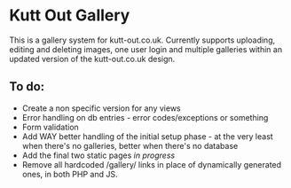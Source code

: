 Kutt Out Gallery
===============

This is a gallery system for kutt-out.co.uk. Currently supports uploading, editing and deleting images, one user login and multiple galleries within an updated version of the kutt-out.co.uk design.

To do:
------

* Create a non specific version for any views
* Error handling on db entries - error codes/exceptions or something
* Form validation
* Add WAY better handling of the initial setup phase - at the very least when there's no galleries, better when there's no database
* Add the final two static pages *in progress*
* Remove all hardcoded /gallery/ links in place of dynamically generated ones, in both PHP and JS.
